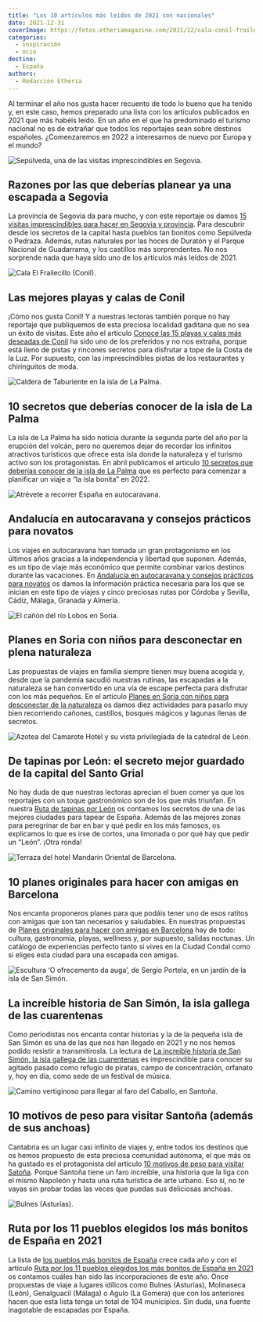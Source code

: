 ```yaml
---
title: "Los 10 artículos más leídos de 2021 son nacionales"
date: 2021-12-31
coverImage: https://fotos.etheriamagazine.com/2021/12/cala-conil-frailecillo.jpg
categories: 
  - inspiración
  - ocio
destino: 
  - España
authors: 
  - Redacción Etheria
---
```


Al terminar el año nos gusta hacer recuento de todo lo bueno que ha tenido y, en este caso, hemos preparado una lista con los artículos publicados en 2021 que más habéis leído. En un año en el que ha predominado el turismo nacional no es de extrañar que todos los reportajes sean sobre destinos españoles. ¿Comenzaremos en 2022 a interesarnos de nuevo por Europa y el mundo?

![Sepúlveda, una de las visitas imprescindibles en Segovia.](https://fotos.etheriamagazine.com/2021/12/segovia-Sepulveda.jpg "Sepúlveda, una de las visitas imprescindibles en Segovia. © Turismo Diputación de Segovia")

## Razones por las que deberías planear ya una escapada a Segovia

La provincia de Segovia da para mucho, y con este reportaje os damos [15 visitas 
imprescindibles para hacer en Segovia y 
provincia](https://etheriamagazine.com/2021/03/09/15-lugares-imprescindibles-que-ver-en-segovia-y-provincia/). 
Para descubrir desde los secretos de la capital hasta pueblos tan bonitos como Sepúlveda 
o Pedraza. Además, rutas naturales por las hoces de Duratón y el Parque Nacional de 
Guadarrama, y los castillos más sorprendentes. No nos sorprende nada que haya sido uno 
de los artículos más leídos de 2021. 

![Cala El Frailecillo (Conil).](https://fotos.etheriamagazine.com/2021/12/cala-conil-frailecillo.jpg "Cala El Frailecillo (Conil). © Etheria M.")

## Las mejores playas y calas de Conil

¡Cómo nos gusta Conil! Y a nuestras lectoras también porque no hay reportaje que 
publiquemos de esta preciosa localidad gaditana que no sea un éxito de visitas. Este año 
el artículo [Conoce las 15 playas y calas más deseadas de 
Conil](https://etheriamagazine.com/2021/02/05/mejores-playas-y-calas-de-conil-de-la-frontera/) 
ha sido uno de los preferidos y no nos extraña, porque está lleno de pistas y rincones 
secretos para disfrutar a tope de la Costa de la Luz. Por supuesto, con las 
imprescindibles pistas de los restaurantes y chiringuitos de moda. 

![Caldera de Taburiente en la isla de La Palma.](https://fotos.etheriamagazine.com/2021/12/La-Palma-Viajes-mujeres-etheria-mar-nubes-1024x683-1.jpg "Caldera de Taburiente en la isla de La Palma.")

## 10 secretos que deberías conocer de la isla de La Palma

La isla de La Palma ha sido noticia durante la segunda parte del año por la erupción del 
volcán, pero no queremos dejar de recordar los infinitos atractivos turísticos que 
ofrece esta isla donde la naturaleza y el turismo activo son los protagonistas. En abril 
publicamos el artículo [10 secretos que deberías conocer de la isla de La 
Palma](https://etheriamagazine.com/2021/04/05/10-secretos-para-conocer-la-isla-de-la-palma/) 
que es perfecto para comenzar a planificar un viaje a “la isla bonita” en 2022. 

![Atrévete a recorrer España en autocaravana.](https://fotos.etheriamagazine.com/2021/12/autocaravana-estacionar.jpg "Atrévete a recorrer España en autocaravana.")

## Andalucía en autocaravana y consejos prácticos para novatos

Los viajes en autocaravana han tomada un gran protagonismo en los últimos años gracias a 
la independencia y libertad que suponen. Además, es un tipo de viaje más económico que 
permite combinar varios destinos durante las vacaciones. En [Andalucía en autocaravana y 
consejos prácticos para 
novatos](https://etheriamagazine.com/2021/04/07/consejos-rutas-andalucia-en-autocaravana/) 
os damos la información práctica necesaria para los que se inician en este tipo de 
viajes y cinco preciosas rutas por Córdoba y Sevilla, Cádiz, Málaga, Granada y Almería. 

![El cañón del río Lobos en Soria.](https://fotos.etheriamagazine.com/2021/12/canon-rio-lobos-soria.jpg "El cañón del río Lobos en Soria. © Etheria Magazine")

## Planes en Soria con niños para desconectar en plena naturaleza

Las propuestas de viajes en familia siempre tienen muy buena acogida y, desde que la 
pandemia sacudió nuestras rutinas, las escapadas a la naturaleza se han convertido en 
una vía de escape perfecta para disfrutar con los más pequeños. En el artículo [Planes 
en Soria con niños para desconectar de la 
naturaleza](https://etheriamagazine.com/2021/02/24/planes-y-actividades-en-soria-con-ninos/) 
os damos diez actividades para pasarlo muy bien recorriendo cañones, castillos, bosques 
mágicos y lagunas llenas de secretos. 

![Azotea del Camarote Hotel y su vista privilegiada de la catedral de León.](https://fotos.etheriamagazine.com/2021/12/leon-hotel-camarote.jpg "Azotea del Camarote Hotel y su vista privilegiada de la catedral de León. © Camarote Hotel")

## De tapinas por León: el secreto mejor guardado de la capital del Santo Grial

No hay duda de que nuestras lectoras aprecian el buen comer ya que los reportajes con un 
toque gastronómico son de los que más triunfan. En nuestra [Ruta de tapinas por 
León](https://etheriamagazine.com/2021/09/09/ruta-para-comer-bien-en-leon-capital/) os 
contamos los secretos de una de las mejores ciudades para tapear de España. Además de 
las mejores zonas para peregrinar de bar en bar y qué pedir en los más famosos, os 
explicamos lo que es irse de cortos, una limonada o por qué hay que pedir un “León”. 
¡Otra ronda! 

![Terraza del hotel Mandarin Oriental de Barcelona.](https://fotos.etheriamagazine.com/2021/12/Terrat-mandarin-oriental-barcelona.jpg "Terraza del © hotel Mandarin Oriental de Barcelona.")

## 10 planes originales para hacer con amigas en Barcelona

Nos encanta proponeros planes para que podáis tener uno de esos ratitos con amigas que 
son tan necesarios y saludables. En nuestras propuestas de [Planes originales para hacer 
con amigas en 
Barcelona](https://etheriamagazine.com/2021/03/10/10-planes-originales-con-amigas-en-barcelona/) 
hay de todo: cultura, gastronomía, playas, wellness y, por supuesto, salidas noctunas. 
Un catálogo de experiencias perfecto tanto si vives en la Ciudad Condal como si eliges 
esta ciudad para una escapada con amigas. 

![Escultura ‘O ofrecemento da auga’, de Sergio Portela, en un jardín de la isla de San Simón.](https://fotos.etheriamagazine.com/2021/12/isla-pandemias-san-simon-jardines.jpg "Escultura ‘O ofrecemento da auga’, de Sergio Portela, en un jardín de la isla de San Simón. © Kelu Robles")

## La increíble historia de San Simón, la isla gallega de las cuarentenas

Como periodistas nos encanta contar historias y la de la pequeña isla de San Simón es 
una de las que nos han llegado en 2021 y no nos hemos podido resistir a transmitírosla. 
La lectura de [La increíble historia de San Simón, la isla gallega de las 
cuarentenas](https://etheriamagazine.com/2021/01/04/historia-de-san-simon-la-isla-gallega-de-las-cuarentenas/) 
es imprescindible para conocer su agitado pasado como refugio de piratas, campo de 
concentración, orfanato y, hoy en día, como sede de un festival de música. 

![Camino vertiginoso para llegar al faro del Caballo, en Santoña.](https://fotos.etheriamagazine.com/2021/12/faro-el-pescador-santona-cantabria.jpg "Camino vertiginoso para llegar al faro del Caballo, en Santoña.")

## 10 motivos de peso para visitar Santoña (además de sus anchoas)

Cantabria es un lugar casi infinito de viajes y, entre todos los destinos que os hemos 
propuesto de esta preciosa comunidad autónoma, el que más os ha gustado es el 
protagonista del artículo [10 motivos de peso para visitar 
Satoña](https://etheriamagazine.com/2021/01/20/santona-10-planes-con-sabor-marinero-en-cantabria/). 
Porque Santoña tiene un faro increíble, una historia que la liga con el mismo Napoleón y 
hasta una ruta turística de arte urbano. Eso sí, no te vayas sin probar todas las veces 
que puedas sus deliciosas anchoas. 

![Bulnes (Asturias).](https://fotos.etheriamagazine.com/2021/12/pueblo-mas-bonito-espana-bulnes.jpg "Bulnes (Asturias). © Los pueblos más bonitos de España")

## Ruta por los 11 pueblos elegidos los más bonitos de España en 2021

La lista de [los pueblos más bonitos de 
España](https://www.lospueblosmasbonitosdeespana.org/) crece cada año y con el artículo [Ruta 
por los 11 pueblos elegidos los más bonitos de España en 
2021](https://etheriamagazine.com/2021/01/19/ruta-por-los-11-pueblos-elegidos-como-los-mas-bonitos-de-espana-en-2021/) 
os contamos cuáles han sido las incorporaciones de este año. Once propuestas de viaje a 
lugares idílicos como Bulnes (Asturias), Molinaseca (León), Genalguacil (Málaga) o Agulo 
(La Gomera) que con los anteriores hacen que esta lista tenga un total de 104 
municipios. Sin duda, una fuente inagotable de escapadas por España.
